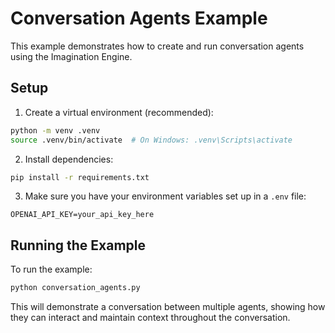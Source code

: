 # Conversation Agents Example

This example demonstrates how to create and run conversation agents using the Imagination Engine.

## Setup

1. Create a virtual environment (recommended):
```bash
python -m venv .venv
source .venv/bin/activate  # On Windows: .venv\Scripts\activate
```

2. Install dependencies:
```bash
pip install -r requirements.txt
```

3. Make sure you have your environment variables set up in a `.env` file:
```
OPENAI_API_KEY=your_api_key_here
```

## Running the Example

To run the example:
```bash
python conversation_agents.py
```

This will demonstrate a conversation between multiple agents, showing how they can interact and maintain context throughout the conversation. 